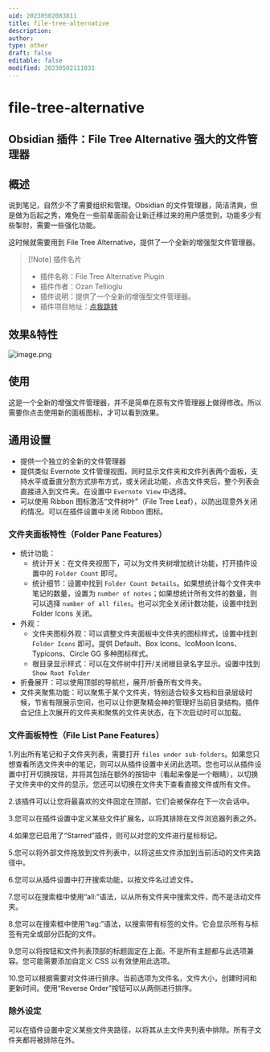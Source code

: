 ```yaml
---
uid: 20230502083811
title: file-tree-alternative
description: 
author: 
type: other
draft: false
editable: false
modified: 20230502111031
---
```


# file-tree-alternative

## Obsidian 插件：File Tree Alternative 强大的文件管理器

## 概述

说到笔记，自然少不了需要组织和管理。Obsidian 的文件管理器，简洁清爽，但是做为后起之秀，难免在一些前辈面前会让新迁移过来的用户感觉到，功能多少有些掣肘，需要一些强化功能。

这时候就需要用到 File Tree Alternative，提供了一个全新的增强型文件管理器。

> [!Note] 插件名片
> - 插件名称：File Tree Alternative Plugin
> - 插件作者：Ozan Tellioglu
> - 插件说明：提供了一个全新的增强型文件管理器。
> - 插件项目地址：[点我跳转](https://github.com/ozntel/file-tree-alternative)

## 效果&特性

![image.png](https://cdn.pkmer.cn/images/20230502084747.png)

## 使用

这是一个全新的增强文件管理器，并不是简单在原有文件管理器上做得修改。所以需要你点击使用新的面板图标，才可以看到效果。

## 通用设置

- 提供一个独立的全新的文件管理器
- 提供类似 Evernote 文件管理视图，同时显示文件夹和文件列表两个面板，支持水平或垂直分割方式排布方式，或关闭此功能，点击文件夹后，整个列表会直接进入到文件夹。在设置中 `Evernote View` 中选择。
- 可以使用 Ribbon 图标激活“文件树叶”（File Tree Leaf），以防出现意外关闭的情况。可以在插件设置中关闭 Ribbon 图标。

### 文件夹面板特性（Folder Pane Features）

- 统计功能：
	- 统计开关：在文件夹视图下，可以为文件夹树增加统计功能，打开插件设置中的 `Folder Count` 即可。
	- 统计细节：设置中找到 `Folder Count Details`。如果想统计每个文件夹中笔记的数量，设置为 `number of notes`；如果想统计所有文件的数量，则可以选择 `number of all files`。也可以完全关闭计数功能，设置中找到 Folder Icons 关闭。
- 外观：
	- 文件夹图标外观：可以调整文件夹面板中文件夹的图标样式，设置中找到 `Folder Icons` 即可。提供 Default、Box Icons、IcoMoon Icons、Typicons、Circle GG 多种图标样式。
	- 根目录显示样式：可以在文件树中打开/关闭根目录名字显示。设置中找到 `Show Root Folder`
- 折叠展开：可以使用顶部的导航栏，展开/折叠所有文件夹。
- 文件夹聚焦功能：可以聚焦于某个文件夹，特别适合较多文档和目录层级时候，节省有限展示空间，也可以让你更聚精会神的管理好当前目录结构。插件会记住上次展开的文件夹和聚焦的文件夹状态，在下次启动时可以加载。

### 文件面板特性（File List Pane Features）

1.列出所有笔记和子文件夹列表，需要打开 `files under sub-folders`。如果您只想查看所选文件夹中的笔记，则可以从插件设置中关闭此选项。您也可以从插件设置中打开切换按钮，并将其包括在额外的按钮中（看起来像是一个眼睛），以切换子文件夹中的文件的显示。您还可以切换在文件夹下查看直接文件或所有文件。

2.该插件可以让您将最喜欢的文件固定在顶部，它们会被保存在下一次会话中。

3.您可以在插件设置中定义某些文件扩展名，以将其排除在文件浏览器列表之外。

4.如果您已启用了“Starred”插件，则可以对您的文件进行星标标记。

5.您可以将外部文件拖放到文件列表中，以将这些文件添加到当前活动的文件夹路径中。

6.您可以从插件设置中打开搜索功能，以按文件名过滤文件。

7.您可以在搜索框中使用“all:”语法，以从所有文件夹中搜索文件，而不是活动文件夹。

8.您可以在搜索框中使用“tag:”语法，以搜索带有标签的文件。它会显示所有与标签有完全或部分匹配的文件。

9.您可以将按钮和文件列表顶部的标题固定在上面。不是所有主题都与此选项兼容。您可能需要添加自定义 CSS 以有效使用此选项。

10.您可以根据需要对文件进行排序。当前选项为文件名，文件大小，创建时间和更新时间。使用“Reverse Order”按钮可以从两侧进行排序。

### 除外设定

可以在插件设置中定义某些文件夹路径，以将其从主文件夹列表中排除。所有子文件夹都将被排除在外。